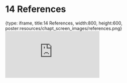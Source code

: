# 14 References
 
{type: iframe, title:14 References, width:800, height:600, poster:resources/chapt_screen_images/references.png}
![](https://datatrail-jhu.github.io/01_chromebookintro/no_toc/references.html)
 

 
